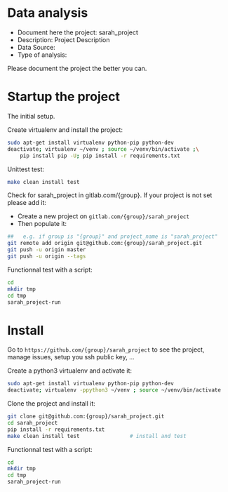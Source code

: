 # Data analysis
- Document here the project: sarah_project
- Description: Project Description
- Data Source:
- Type of analysis:

Please document the project the better you can.

# Startup the project

The initial setup.

Create virtualenv and install the project:
```bash
sudo apt-get install virtualenv python-pip python-dev
deactivate; virtualenv ~/venv ; source ~/venv/bin/activate ;\
    pip install pip -U; pip install -r requirements.txt
```

Unittest test:
```bash
make clean install test
```

Check for sarah_project in gitlab.com/{group}.
If your project is not set please add it:

- Create a new project on `gitlab.com/{group}/sarah_project`
- Then populate it:

```bash
##   e.g. if group is "{group}" and project_name is "sarah_project"
git remote add origin git@github.com:{group}/sarah_project.git
git push -u origin master
git push -u origin --tags
```

Functionnal test with a script:

```bash
cd
mkdir tmp
cd tmp
sarah_project-run
```

# Install

Go to `https://github.com/{group}/sarah_project` to see the project, manage issues,
setup you ssh public key, ...

Create a python3 virtualenv and activate it:

```bash
sudo apt-get install virtualenv python-pip python-dev
deactivate; virtualenv -ppython3 ~/venv ; source ~/venv/bin/activate
```

Clone the project and install it:

```bash
git clone git@github.com:{group}/sarah_project.git
cd sarah_project
pip install -r requirements.txt
make clean install test                # install and test
```
Functionnal test with a script:

```bash
cd
mkdir tmp
cd tmp
sarah_project-run
```
